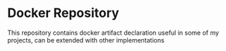 # Docker Repository

This repository contains docker artifact declaration useful in some of my projects, can be extended with other implementations